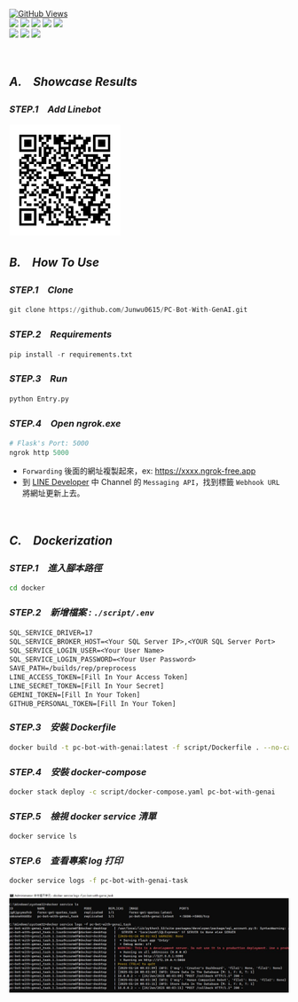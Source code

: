 <a href='https://github.com/Junwu0615/PC-Bot-With-GenAI'><img alt='GitHub Views' src='https://views.whatilearened.today/views/github/Junwu0615/PC-Bot-With-GenAI.svg'> <br> 
[![](https://img.shields.io/badge/Project-GenAI-blue.svg?style=plastic)](https://github.com/Junwu0615/PC-Bot-With-GenAI) 
[![](https://img.shields.io/badge/Project-Docker-blue.svg?style=plastic)](https://github.com/Junwu0615/PC-Bot-With-GenAI) 
[![](https://img.shields.io/badge/Platform-Linebot-blue.svg?style=plastic)](https://developers.line.biz/zh-hant/) 
[![](https://img.shields.io/badge/Platform-Ngrok-blue.svg?style=plastic)](https://ngrok.com/)
[![](https://img.shields.io/badge/Language-Python_3.12.0-blue.svg?style=plastic)](https://www.python.org/) <br>
[![](https://img.shields.io/badge/Package-Google_Generativeai_0.8.3-green.svg?style=plastic)](https://pypi.org/project/requests/) 
[![](https://img.shields.io/badge/Package-Flask_3.0.0-green.svg?style=plastic)](https://pypi.org/project/Flask/) 
[![](https://img.shields.io/badge/Package-LineBot_SDK_3.5.1-green.svg?style=plastic)](https://pypi.org/project/line-bot-sdk/) 

<br>


## *A.　Showcase Results*
### *STEP.1　Add Linebot*
<img width='200' height='200' src="https://github.com/Junwu0615/PC-Bot-With-GenAI/blob/main/sample/linebot_qrcode.png"/>

<br>

## *B.　How To Use*
### *STEP.1　Clone*
```python
git clone https://github.com/Junwu0615/PC-Bot-With-GenAI.git
```
### *STEP.2　Requirements*
```python
pip install -r requirements.txt
```
### *STEP.3　Run*
```python
python Entry.py
```
### *STEP.4　Open ngrok.exe*
```python
# Flask's Port: 5000
ngrok http 5000
```
- `Forwarding` 後面的網址複製起來，ex: https://xxxx.ngrok-free.app
- 到 [LINE Developer](https://developers.line.biz/zh-hant/) 中 Channel 的 `Messaging API`，找到標籤 `Webhook URL` 將網址更新上去。

<br>

## *C.　Dockerization*
### *STEP.1　進入腳本路徑*
```bash
cd docker
```

### *STEP.2　新增檔案 : `./script/.env`*
```commandline
SQL_SERVICE_DRIVER=17
SQL_SERVICE_BROKER_HOST=<Your SQL Server IP>,<YOUR SQL Server Port>
SQL_SERVICE_LOGIN_USER=<Your User Name>
SQL_SERVICE_LOGIN_PASSWORD=<Your User Password>
SAVE_PATH=/builds/rep/preprocess
LINE_ACCESS_TOKEN=[Fill In Your Access Token]
LINE_SECRET_TOKEN=[Fill In Your Secret]
GEMINI_TOKEN=[Fill In Your Token]
GITHUB_PERSONAL_TOKEN=[Fill In Your Token]
```

### *STEP.3　安裝 Dockerfile*
```bash
docker build -t pc-bot-with-genai:latest -f script/Dockerfile . --no-cache
```

### *STEP.4　安裝 docker-compose*
```bash
docker stack deploy -c script/docker-compose.yaml pc-bot-with-genai
```

### *STEP.5　檢視 docker service 清單*
```bash
docker service ls
```

### *STEP.6　查看專案 log 打印*
```bash
docker service logs -f pc-bot-with-genai-task
```

![docker_01.jpg](/sample/docker_01.jpg)